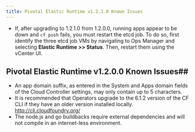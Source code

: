 ```yaml
---
title: Pivotal Elastic Runtime v1.2.1.0 Known Issues
---
```


* If, after upgrading to 1.2.1.0 from 1.2.0.0, running apps appear to be down and `cf push` fails, you must restart the etcd job. To do so, first identify the three etcd job VMs by navigating to Ops Manager and selecting **Elastic Runtime >> Status**. Then, restart them using the vCenter UI.

## Pivotal Elastic Runtime v1.2.0.0 Known Issues##

* An app domain suffix, as entered in the System and Apps domain fields of the Cloud Controller settings, may only contain up to 5 characters.
* It is recommended that Operators upgrade to the 6.1.2 version of the CF CLI if they have an older version installed locally. http://cli.cloudfoundry.org/
* The node.js and go buildbacks require external dependencies and will not compile in an internet-less environment.
